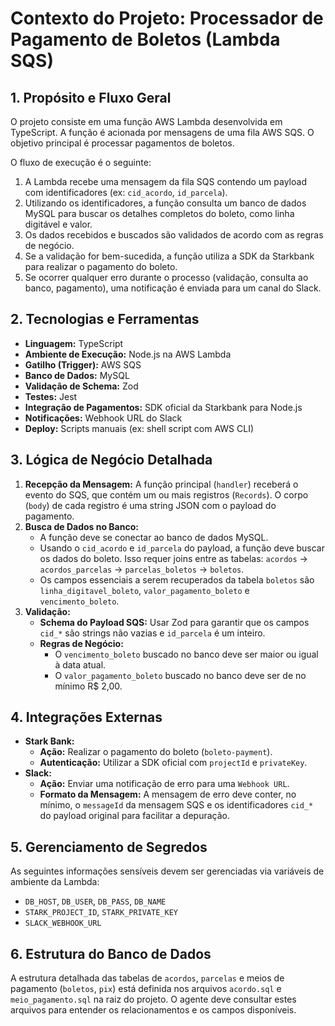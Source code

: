 # Contexto do Projeto: Processador de Pagamento de Boletos (Lambda SQS)

## 1. Propósito e Fluxo Geral
O projeto consiste em uma função AWS Lambda desenvolvida em TypeScript. A função é acionada por mensagens de uma fila AWS SQS. O objetivo principal é processar pagamentos de boletos.

O fluxo de execução é o seguinte:
1.  A Lambda recebe uma mensagem da fila SQS contendo um payload com identificadores (ex: `cid_acordo`, `id_parcela`).
2.  Utilizando os identificadores, a função consulta um banco de dados MySQL para buscar os detalhes completos do boleto, como linha digitável e valor.
3.  Os dados recebidos e buscados são validados de acordo com as regras de negócio.
4.  Se a validação for bem-sucedida, a função utiliza a SDK da Starkbank para realizar o pagamento do boleto.
5.  Se ocorrer qualquer erro durante o processo (validação, consulta ao banco, pagamento), uma notificação é enviada para um canal do Slack.

## 2. Tecnologias e Ferramentas
- **Linguagem:** TypeScript
- **Ambiente de Execução:** Node.js na AWS Lambda
- **Gatilho (Trigger):** AWS SQS
- **Banco de Dados:** MySQL
- **Validação de Schema:** Zod
- **Testes:** Jest
- **Integração de Pagamentos:** SDK oficial da Starkbank para Node.js
- **Notificações:** Webhook URL do Slack
- **Deploy:** Scripts manuais (ex: shell script com AWS CLI)

## 3. Lógica de Negócio Detalhada
1.  **Recepção da Mensagem:** A função principal (`handler`) receberá o evento do SQS, que contém um ou mais registros (`Records`). O corpo (`body`) de cada registro é uma string JSON com o payload do pagamento.
2.  **Busca de Dados no Banco:**
    - A função deve se conectar ao banco de dados MySQL.
    - Usando o `cid_acordo` e `id_parcela` do payload, a função deve buscar os dados do boleto. Isso requer joins entre as tabelas: `acordos` -> `acordos_parcelas` -> `parcelas_boletos` -> `boletos`.
    - Os campos essenciais a serem recuperados da tabela `boletos` são `linha_digitavel_boleto`, `valor_pagamento_boleto` e `vencimento_boleto`.
3.  **Validação:**
    - **Schema do Payload SQS:** Usar Zod para garantir que os campos `cid_*` são strings não vazias e `id_parcela` é um inteiro.
    - **Regras de Negócio:**
        - O `vencimento_boleto` buscado no banco deve ser maior ou igual à data atual.
        - O `valor_pagamento_boleto` buscado no banco deve ser de no mínimo R$ 2,00.

## 4. Integrações Externas
- **Stark Bank:**
    - **Ação:** Realizar o pagamento do boleto (`boleto-payment`).
    - **Autenticação:** Utilizar a SDK oficial com `projectId` e `privateKey`.
- **Slack:**
    - **Ação:** Enviar uma notificação de erro para uma `Webhook URL`.
    - **Formato da Mensagem:** A mensagem de erro deve conter, no mínimo, o `messageId` da mensagem SQS e os identificadores `cid_*` do payload original para facilitar a depuração.

## 5. Gerenciamento de Segredos
As seguintes informações sensíveis devem ser gerenciadas via variáveis de ambiente da Lambda:
- `DB_HOST`, `DB_USER`, `DB_PASS`, `DB_NAME`
- `STARK_PROJECT_ID`, `STARK_PRIVATE_KEY`
- `SLACK_WEBHOOK_URL`

## 6. Estrutura do Banco de Dados
A estrutura detalhada das tabelas de `acordos`, `parcelas` e meios de pagamento (`boletos`, `pix`) está definida nos arquivos `acordo.sql` e `meio_pagamento.sql` na raiz do projeto. O agente deve consultar estes arquivos para entender os relacionamentos e os campos disponíveis.